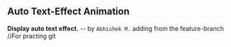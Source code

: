 ## Auto Text-Effect Animation

**Display auto text effect.**
-- by `Abhishek M.` adding from the feature-branch
//For practing git